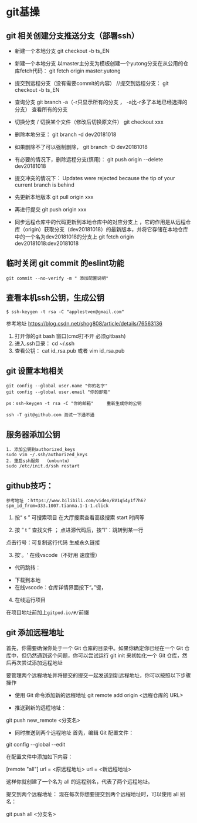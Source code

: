 # git基操 
## git  相关创建分支推送分支（部署ssh）
- 新建一个本地分支 
    git checkout -b ts_EN

- 新建一个本地分支 以master主分支为模板创建一个yutong分支在从公用的仓库fetch代码：
    git fetch origin master:yutong

- 提交到远程分支（没有需要commit的内容） //提交到远程分支：
    git checkout -b ts_EN

- 查询分支
    git branch -a（-r只显示所有的分支 ， -a比-r多了本地已经选择的分支）  查看所有的分支  

- 切换分支  / 切换某个文件（修改后切换原文件） 
    git checkout   xxx  

- 删除本地分支： 
    git branch -d dev20181018

- 如果删除不了可以强制删除，
    git branch -D dev20181018

- 有必要的情况下，删除远程分支(慎用)：
    git push origin --delete dev20181018

- 提交冲突的情况下： 
    Updates were rejected because the tip of your current branch is behind

- 先更新本地版本  git pull  origin  xxx  
- 再进行提交   git  push origin xxx 

- 同步远程仓库中的代码更新到本地仓库中的对应分支上 ，它的作用是从远程仓库（origin）获取分支（dev20181018）的最新版本，并将它存储在本地仓库中的一个名为dev20181018的分支上
    git fetch origin dev20181018:dev20181018

## 临时关闭 git commit 的eslint功能 
    git commit --no-verify -m " 添加配置说明"  

##  查看本机ssh公钥，生成公钥
    $ ssh-keygen -t rsa -C "applestven@gmail.com"
参考地址 https://blog.csdn.net/shog808/article/details/76563136

1. 打开你的git bash 窗口(cmd打不开 必须gitbash)
2. 进入.ssh目录： cd ~/.ssh
3. 查看公钥： cat id_rsa.pub 或者 vim id_rsa.pub

## git 设置本地相关
    git config --global user.name "你的名字"
    git config --global user.email "你的邮箱"

    ps：ssh-keygen -t rsa -C "你的邮箱"     重新生成你的公钥

    ssh -T git@github.com 测试一下通不通

## 服务器添加公钥

    1. 添加公钥到authorized_keys 
    sudo vim ~/.ssh/authorized_keys
    2. 重启ssh服务  （unbuntu）
    sudo /etc/init.d/ssh restart


## github技巧： 

    参考地址 ：https://www.bilibili.com/video/BV1q54y1f7h6?spm_id_from=333.1007.tianma.1-1-1.click

1.  按“ s ”  可搜索项目  在大厅搜索查看高级搜索  start  时间等

2.  按 “ t ” 查找文件 ； 点进源代码后，按“l”：跳转到某一行 

点击行号：可复制这行代码 生成永久链接

3. 按'。' 在线vscode（不好用 速度慢）
-  代码跳转：
+ 下载到本地
+  在线vscode：仓库详情界面按下“。”键，

4. 在线运行项目

在项目地址前加上`gitpod.io/#/`前缀
<!-- 登陆：
加载：
运行： -->

## git 添加远程地址 
首先，你需要确保你处于一个 Git 仓库的目录中。如果你确定你已经在一个 Git 仓库中，但仍然遇到这个问题，你可以尝试运行 git init 来初始化一个 Git 仓库，然后再次尝试添加远程地址

要管理两个远程地址并将提交的提交一起发送到新远程地址，你可以按照以下步骤操作

- 使用 Git 命令添加新的远程地址
git remote add origin <远程仓库的 URL>

- 推送到新的远程地址：

git push new_remote <分支名>

- 同时推送到两个远程地址
首先，编辑 Git 配置文件：

git config --global --edit

在配置文件中添加如下内容：

[remote "all"]
    url = <原远程地址>
    url = <新远程地址>

这样你就创建了一个名为 all 的远程别名，代表了两个远程地址。

提交到两个远程地址：
现在每次你想要提交到两个远程地址时，可以使用 all 别名：

git push all <分支名>






